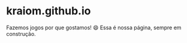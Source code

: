 # kraiom.github.io

Fazemos jogos por que gostamos! :smile: Essa é nossa página, sempre em construção.
